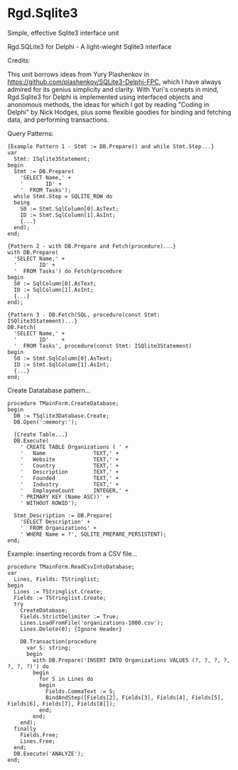 # Rgd.Sqlite3
Simple, effective Sqlite3 interface unit

  Rgd.SQLite3 for Delphi - A light-wieght Sqlite3 interface

Credits:

This unit borrows ideas from Yury Plashenkov in https://github.com/plashenkov/SQLite3-Delphi-FPC,
which I have always admired for its genius simplicity and clarity.  With Yuri's conepts in mind,
Rgd.Sqlite3 for Delphi is implemented using interfaced objects and anonomous methods, the ideas
for which I got by reading "Coding in Delphi" by Nick Hodges, plus some flexible goodies for
binding and fetching data, and performing transactions.

Query Patterns:

    {Example Pattern 1 - Stmt := DB.Prepare() and while Stmt.Step...}
    var
      Stmt: ISqlite3Statement;
    begin
      Stmt := DB.Prepare(
        'SELECT Name,' +
        '       ID' +
        '  FROM Tasks');
      while Stmt.Step = SQLITE_ROW do
      being
        S0 := Stmt.SqlColumn[0].AsText;
        ID := Stmt.SqlColumn[1].AsInt;
        {...}
      end);
    end;

    {Pattern 2 - with DB.Prepare and Fetch(procedure)...}
    with DB.Prepare(
      'SELECT Name,' +
      '       ID' +
      '  FROM Tasks') do Fetch(procedure
    begin
      S0 := SqlColumn[0].AsText;
      ID := SqlColumn[1].AsInt;
      {...}
    end);

    {Pattern 3 - DB.Fetch(SQL, procedure(const Stmt: ISQlite3Statement)...}
    DB.Fetch(
      'SELECT Name,' +
      '       ID'    +
      '  FROM Tasks', procedure(const Stmt: ISQlite3Statement)
    begin
      S0 := Stmt.SqlColumn[0].AsText;
      ID := Stmt.SqlColumn[1].AsInt;
      {...}
    end;
  
Create Datatabase pattern...
    
    procedure TMainForm.CreateDatabase;
    begin
      DB := TSqlite3Database.Create;
      DB.Open(':memory:');
      
      {Create Table...}
      DB.Execute(
        ' CREATE TABLE Organizations ( ' +
        '   Name               TEXT,' +
        '   Website            TEXT,' +
        '   Country            TEXT,' +
        '   Description        TEXT,' +
        '   Founded            TEXT,' +
        '   Industry           TEXT,' +
        '   EmployeeCount      INTEGER,' +
        ' PRIMARY KEY (Name ASC))' +
        ' WITHOUT ROWID');
    
      Stmt_Description := DB.Prepare(
        'SELECT Description' +
        '  FROM Organizations' +
        ' WHERE Name = ?', SQLITE_PREPARE_PERSISTENT);
    end;
  
Example: inserting records from a CSV file...

    procedure TMainForm.ReadCsvIntoDatabase;
    var
      Lines, Fields: TStringlist;
    begin
      Lines := TStringlist.Create;
      Fields := TStringlist.Create;
      try
        CreateDatabase;
        Fields.StrictDelimiter := True;
        Lines.LoadFromFile('organizations-1000.csv');
        Lines.Delete(0); {Ignore Header}
    
        DB.Transaction(procedure
          var S: string;
          begin
            with DB.Prepare('INSERT INTO Organizations VALUES (?, ?, ?, ?, ?, ?, ?)') do
            begin
              for S in Lines do
              begin
                Fields.CommaText := S;
                BindAndStep([Fields[2], Fields[3], Fields[4], Fields[5], Fields[6], Fields[7], Fields[8]]);
              end;
            end;
        end);
      finally
        Fields.Free;
        Lines.Free;
      end;
      DB.Execute('ANALYZE');
    end;

